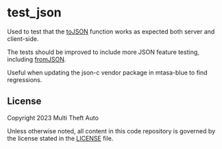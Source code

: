 # test_json

Used to test that the [toJSON](https://wiki.multitheftauto.com/wiki/ToJSON)
function works as expected both server and client-side.

The tests should be improved to include more JSON feature testing, including
[fromJSON](https://wiki.multitheftauto.com/wiki/FromJSON).

Useful when updating the json-c vendor package in mtasa-blue to find
regressions.

## License

Copyright 2023 Multi Theft Auto

Unless otherwise noted, all content in this code repository is governed by the
license stated in the [LICENSE](/LICENSE) file.
